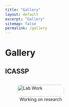 ```yaml
---
title: "Gallery"
layout: default
excerpt: "Gallery"
sitemap: false
permalink: /gallery
---
```



# Gallery

<h2>ICASSP</h2>
<div style="display: flex; flex-wrap: wrap; gap: 20px;">
  <figure style="width: 30%;">
    <img src="{{ site.baseurl }}/images/photos/pic_1.jpeg" alt="Lab Work" style="width: 100%; border-radius: 10px;">
    <figcaption style="text-align: center;">Working on research</figcaption>
  </figure>
</div>

